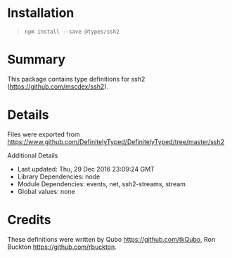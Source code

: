 # Installation
> `npm install --save @types/ssh2`

# Summary
This package contains type definitions for ssh2 (https://github.com/mscdex/ssh2).

# Details
Files were exported from https://www.github.com/DefinitelyTyped/DefinitelyTyped/tree/master/ssh2

Additional Details
 * Last updated: Thu, 29 Dec 2016 23:09:24 GMT
 * Library Dependencies: node
 * Module Dependencies: events, net, ssh2-streams, stream
 * Global values: none

# Credits
These definitions were written by Qubo <https://github.com/tkQubo>, Ron Buckton <https://github.com/rbuckton>.
